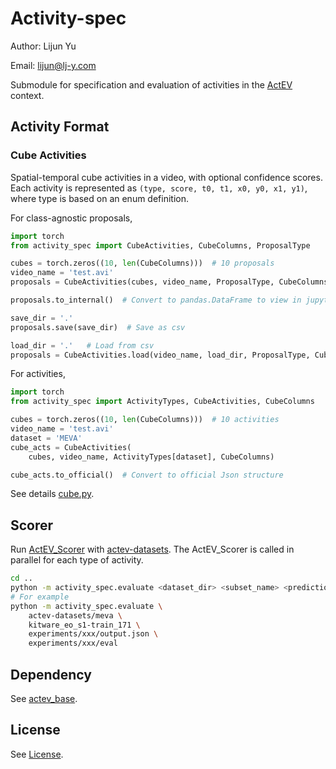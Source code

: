 # Activity-spec

Author: Lijun Yu

Email: lijun@lj-y.com

Submodule for specification and evaluation of activities in the [ActEV](https://actev.nist.gov) context.

## Activity Format

### Cube Activities

Spatial-temporal cube activities in a video, with optional confidence scores.
Each activity is represented as `(type, score, t0, t1, x0, y0, x1, y1)`, where type is based on an enum definition.

For class-agnostic proposals,

```python
import torch
from activity_spec import CubeActivities, CubeColumns, ProposalType

cubes = torch.zeros((10, len(CubeColumns)))  # 10 proposals
video_name = 'test.avi'
proposals = CubeActivities(cubes, video_name, ProposalType, CubeColumns)

proposals.to_internal()  # Convert to pandas.DataFrame to view in jupyter

save_dir = '.'
proposals.save(save_dir)  # Save as csv

load_dir = '.'   # Load from csv
proposals = CubeActivities.load(video_name, load_dir, ProposalType, CubeColumns)
```

For activities,

```python
import torch
from activity_spec import ActivityTypes, CubeActivities, CubeColumns

cubes = torch.zeros((10, len(CubeColumns)))  # 10 activities
video_name = 'test.avi'
dataset = 'MEVA'
cube_acts = CubeActivities(
    cubes, video_name, ActivityTypes[dataset], CubeColumns)

cube_acts.to_official()  # Convert to official Json structure
```

See details [cube.py](cube.py).

## Scorer

Run [ActEV_Scorer](https://github.com/usnistgov/ActEV_Scorer.git) with [actev-datasets](https://github.com/CMU-INF-DIVA/actev-datasets).
The ActEV_Scorer is called in parallel for each type of activity.

```sh
cd ..
python -m activity_spec.evaluate <dataset_dir> <subset_name> <prediction_file> <evaluation_dir>
# For example
python -m activity_spec.evaluate \
    actev-datasets/meva \
    kitware_eo_s1-train_171 \
    experiments/xxx/output.json \
    experiments/xxx/eval
```

## Dependency

See [actev_base](https://github.com/CMU-INF-DIVA/actev_base).

## License

See [License](LICENSE).

